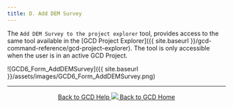 ```yaml
---
title: D. Add DEM Survey
---
```


The `Add DEM Survey to the project explorer` tool, provides access to the same tool available in the [GCD Project Explorer]({{ site.baseurl }}/gcd-command-reference/gcd-project-explorer). The tool is only accessible when the user is in an active GCD Project. 

![GCD6_Form_AddDEMSurvey]({{ site.baseurl }}/assets/images/GCD6_Form_AddDEMSurvey.png)

------
<div align="center">
	<a class="hollow button" href="{{ site.baseurl }}/Help"><i class="fa fa-chevron-circle-left"></i>  Back to GCD Help </a>  
	<a class="hollow button" href="{{ site.baseurl }}/"><img src="{{ site.baseurl}}/assets/images/icons/GCDAddIn.png">  Back to GCD Home </a>  
</div>